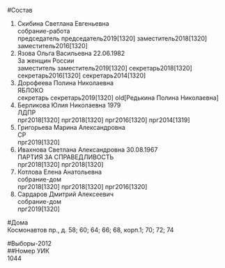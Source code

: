 #Состав  
1. Скибина Светлана Евгеньевна  
    собрание-работа  
    председатель председатель2019[1320] заместитель2018[1320] заместитель2016[1320]  
2. Язова Ольга Васильевна 22.06.1982  
    За женщин России  
    заместитель заместитель2019[1320] секретарь2018[1320] секретарь2016[1320] секретарь2014[1320]  
3. Дорофеева Полина Николаевна  
    ЯБЛОКО  
    секретарь секретарь2019[1320] old[Редькина Полина Николаевна]  
4. Берликова Юлия Николаевна 1979  
    ЛДПР  
    прг2018[1320] прг2018[1320] прг2016[1320] прг2014[1319]  
5. Григорьева Марина Александровна  
    СР  
    прг2019[1320]  
6. Ивахнова Светлана Александровна 30.08.1967  
    ПАРТИЯ ЗА СПРАВЕДЛИВОСТЬ  
    прг2018[1320] прг2018[1320]  
7. Котлова Елена Анатольевна  
    собрание-дом  
    прг2018[1320] прг2018[1320] прг2016[1320]  
8. Сардаров Дмитрий Алексеевич  
    собрание-дом  
    прг2019[1320]  
  
#Дома  
Космонавтов пр., д. 58; 60; 64; 66; 68, корп.1; 70; 72; 74  
  
#Выборы-2012  
##Номер УИК  
1044  
